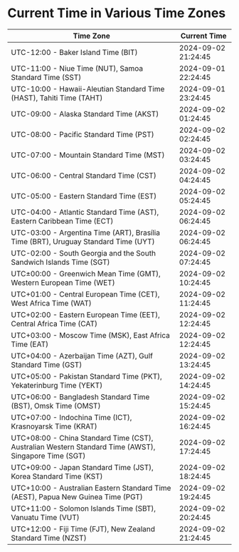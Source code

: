 # Current Time in Various Time Zones

| Time Zone | Current Time |
|-----------|--------------|
| UTC-12:00 - Baker Island Time (BIT) | 2024-09-02 21:24:45 |
| UTC-11:00 - Niue Time (NUT), Samoa Standard Time (SST) | 2024-09-01 22:24:45 |
| UTC-10:00 - Hawaii-Aleutian Standard Time (HAST), Tahiti Time (TAHT) | 2024-09-01 23:24:45 |
| UTC-09:00 - Alaska Standard Time (AKST) | 2024-09-02 01:24:45 |
| UTC-08:00 - Pacific Standard Time (PST) | 2024-09-02 02:24:45 |
| UTC-07:00 - Mountain Standard Time (MST) | 2024-09-02 03:24:45 |
| UTC-06:00 - Central Standard Time (CST) | 2024-09-02 04:24:45 |
| UTC-05:00 - Eastern Standard Time (EST) | 2024-09-02 05:24:45 |
| UTC-04:00 - Atlantic Standard Time (AST), Eastern Caribbean Time (ECT) | 2024-09-02 06:24:45 |
| UTC-03:00 - Argentina Time (ART), Brasília Time (BRT), Uruguay Standard Time (UYT) | 2024-09-02 06:24:45 |
| UTC-02:00 - South Georgia and the South Sandwich Islands Time (SGT) | 2024-09-02 07:24:45 |
| UTC±00:00 - Greenwich Mean Time (GMT), Western European Time (WET) | 2024-09-02 10:24:45 |
| UTC+01:00 - Central European Time (CET), West Africa Time (WAT) | 2024-09-02 11:24:45 |
| UTC+02:00 - Eastern European Time (EET), Central Africa Time (CAT) | 2024-09-02 12:24:45 |
| UTC+03:00 - Moscow Time (MSK), East Africa Time (EAT) | 2024-09-02 12:24:45 |
| UTC+04:00 - Azerbaijan Time (AZT), Gulf Standard Time (GST) | 2024-09-02 13:24:45 |
| UTC+05:00 - Pakistan Standard Time (PKT), Yekaterinburg Time (YEKT) | 2024-09-02 14:24:45 |
| UTC+06:00 - Bangladesh Standard Time (BST), Omsk Time (OMST) | 2024-09-02 15:24:45 |
| UTC+07:00 - Indochina Time (ICT), Krasnoyarsk Time (KRAT) | 2024-09-02 16:24:45 |
| UTC+08:00 - China Standard Time (CST), Australian Western Standard Time (AWST), Singapore Time (SGT) | 2024-09-02 17:24:45 |
| UTC+09:00 - Japan Standard Time (JST), Korea Standard Time (KST) | 2024-09-02 18:24:45 |
| UTC+10:00 - Australian Eastern Standard Time (AEST), Papua New Guinea Time (PGT) | 2024-09-02 19:24:45 |
| UTC+11:00 - Solomon Islands Time (SBT), Vanuatu Time (VUT) | 2024-09-02 20:24:45 |
| UTC+12:00 - Fiji Time (FJT), New Zealand Standard Time (NZST) | 2024-09-02 21:24:45 |
